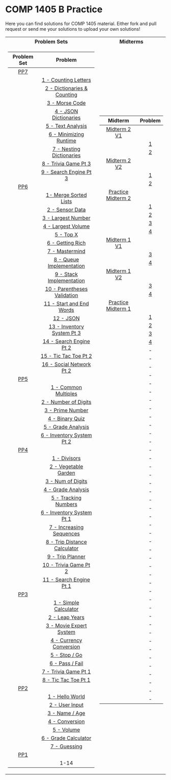 # COMP 1405 B Practice

Here you can find solutions for COMP 1405 material. Either fork and pull request or send me your solutions to upload your own solutions!

<table>
<tr><th>Problem Sets</th><th>Midterms</th></tr>
<tr><td>

| Problem Set |                                 Problem                                 |
| :---------: | :---------------------------------------------------------------------: |
|    [PP7]    |                                                                         |
|             |         [1 - Counting Letters](./psets/07/01-counting-letters/)         |
|             | [2 - Dictionaries & Counting](./psets/07/02-dicitonaries-and-counting/) |
|             |               [3 - Morse Code](./psets/07/04-morse-code/)               |
|             |        [4 - JSON Dictionaries](./psets/07/04-JSON-dicitonaries/)        |
|             |            [5 - Text Analysis](./psets/07/05-text-analysis/)            |
|             |       [6 - Minimizing Runtime](./psets/07/06-minimizing-runtime/)       |
|             |     [7 - Nesting Dictionaries](./psets/07/07-nesting-dictionaries/)     |
|             |         [8 - Trivia Game Pt 3](./psets/07/08-trivia-game-pt3/)          |
|             |       [9 - Search Engine Pt 3](./psets/07/09-search-engine-pt3/)        |
|    [PP6]    |                                                                         |
|             |        [1- Merge Sorted Lists](./psets/06/01-merge-sorted-lists)        |
|             |              [2 - Sensor Data](./psets/06/02-sensor-data)               |
|             |           [3 - Largest Number](./psets/06/03-largest-number)            |
|             |           [4 - Largest Volume](./psets/06/04-largest-volume)            |
|             |                    [5 - Top X](./psets/06/05-top-x)                     |
|             |             [6 - Getting Rich](./psets/06/06-getting-rich)              |
|             |               [7 - Mastermind](./psets/06/07-mastermind)                |
|             |     [8 - Queue Implementation](./psets/06/08-queue-implementation)      |
|             |     [9 - Stack Implementation](./psets/06/09-stack-implementation)      |
|             |   [10 - Parentheses Validation](./psets/06/10-parenteses-validation)    |
|             |        [11 - Start and End Words](./psets/06/11-start-end-words)        |
|             |                     [12 - JSON](./psets/06/12-JSON)                     |
|             |      [13 - Inventory System Pt 3](./psets/06/13-inventory-system)       |
|             |         [14 - Search Engine Pt 2](./psets/06/14-search-engine)          |
|             |         [15 - Tic Tac Toe Pt 2](./psets/06/15-tic-tac-toe-pt2)          |
|             |      [16 - Social Network Pt 2](./psets/06/16-social-network-pt2)       |
|    [PP5]    |                                                                         |
|             |         [1 - Common Multiples](./psets/05/01-common-multiples)          |
|             |           [2 - Number of Digits](./psets/05/02-num-of-digits)           |
|             |             [3 - Prime Number](./psets/05/03-prime-number)              |
|             |            [4 - Binary Quiz](./psets/05/04-binary-quiz-game)            |
|             |           [5 - Grade Analysis](./psets/05/05-grade-analysis)            |
|             |       [6 - Inventory System Pt 2](./psets/05/06-grade-calculator)       |
|    [PP4]    |                                                                         |
|             |                 [1 - Divisors](./psets/04/01-divisors)                  |
|             |         [2 - Vegetable Garden](./psets/04/02-vegetable-garden)          |
|             |            [3 - Num of Digits](./psets/04/03-num-of-digits)             |
|             |           [4 - Grade Analysis](./psets/04/04-grade-analysis)            |
|             |         [5 - Tracking Numbers](./psets/04/05-tracking-numbers)          |
|             |       [6 - Inventory System Pt 1](./psets/04/06-inventory-system)       |
|             |     [7 - Increasing Sequences](./psets/04/07-increasing-sequences)      |
|             | [8 - Trip Distance Calculator](./psets/04/08-trip-distance-calculator)  |
|             |             [9 - Trip Planner](./psets/04/09-trip-planner)              |
|             |         [10 - Trivia Game Pt 2](./psets/04/10-trivia-game-pt2)          |
|             |         [11 - Search Engine Pt 1](./psets/04/11-search-engine)          |
|    [PP3]    |                                                                         |
|             |        [1 - Simple Calculator](./psets/03/01-simple-calculator)         |
|             |               [2 - Leap Years](./psets/03/02-leap-years)                |
|             |          [3 - Movie Expert System](./psets/03/03-movie-expert)          |
|             |      [4 - Currency Conversion](./psets/03/04-currency-conversion)       |
|             |                 [5 - Stop / Go](./psets/03/05-stop-go)                  |
|             |               [6 - Pass / Fail](./psets/03/06-pass-fail)                |
|             |          [7 - Trivia Game Pt 1](./psets/03/07-trivia-game-pt1)          |
|             |            [8 - Tic Tac Toe Pt 1](./psets/03/08-tic-tac-toe)            |
|    [PP2]    |                                                                         |
|             |              [1 - Hello World](./psets/02/01-hello-world)               |
|             |               [2 - User Input](./psets/02/02-user-input)                |
|             |                [3 - Name / Age](./psets/02/03-name-age)                 |
|             |               [4 - Conversion](./psets/02/04-conversion)                |
|             |                   [5 - Volume](./psets/02/05-volume)                    |
|             |         [6 - Grade Calculator](./psets/02/06-grade-calculator)          |
|             |                 [7 - Guessing](./psets/02/07-guessing)                  |
|    [PP1]    |                                                                         |
|             |                                  1-14                                   |

[pp1]: ./psets/01/PP1.pdf
[pp2]: ./psets/02/PP2.pdf
[pp3]: ./psets/03/PP3.pdf
[pp4]: ./psets/04/PP4.pdf
[pp5]: ./psets/05/PP5.pdf
[pp6]: ./psets/06/PP6.pdf
[pp7]: ./psets/07/PP7.pdf

</td><td>

|       Midterm        |                Problem                 |
| :------------------: | :------------------------------------: |
|    [Midterm 2 V1]    |                                        |
|                      |       [1](./midterms/02/V1/01/)        |
|                      |       [2](./midterms/02/V1/02/)        |
|    [Midterm 2 V2]    |                                        |
|                      |       [1](./midterms/02/V2/01/)        |
|                      |       [2](./midterms/02/V2/02/)        |
| [Practice Midterm 2] |                                        |
|                      | [1](./midterm-practice/02/problem-01/) |
|                      | [2](./midterm-practice/02/problem-02/) |
|                      | [3](./midterm-practice/02/problem-03/) |
|                      | [4](./midterm-practice/02/problem-04/) |
|    [Midterm 1 V1]    |                                        |
|                      |       [3](./midterms/01/V1/03/)        |
|                      |       [4](./midterms/01/V1/04/)        |
|    [Midterm 1 V2]    |                                        |
|                      |       [3](./midterms/01/V2/03/)        |
|                      |       [4](./midterms/01/V2/04/)        |
| [Practice Midterm 1] |                                        |
|                      | [1](./midterm-practice/01/problem-01/) |
|                      | [2](./midterm-practice/01/problem-02/) |
|                      | [3](./midterm-practice/01/problem-03/) |
|                      | [4](./midterm-practice/01/problem-04/) |
|                      |                   -                    |
|                      |                   -                    |
|                      |                   -                    |
|                      |                   -                    |
|                      |                   -                    |
|                      |                   -                    |
|                      |                   -                    |
|                      |                   -                    |
|                      |                   -                    |
|                      |                   -                    |
|                      |                   -                    |
|                      |                   -                    |
|                      |                   -                    |
|                      |                   -                    |
|                      |                   -                    |
|                      |                   -                    |
|                      |                   -                    |
|                      |                   -                    |
|                      |                   -                    |
|                      |                   -                    |
|                      |                   -                    |
|                      |                   -                    |
|                      |                   -                    |
|                      |                   -                    |
|                      |                   -                    |
|                      |                   -                    |
|                      |                   -                    |
|                      |                   -                    |
|                      |                   -                    |
|                      |                   -                    |
|                      |                   -                    |
|                      |                   -                    |
|                      |                   -                    |
|                      |                   -                    |
|                      |                   -                    |
|                      |                   -                    |
|                      |                   -                    |
|                      |                   -                    |
|                      |                   -                    |
|                      |                   -                    |
|                      |                   -                    |
|                      |                   -                    |
|                      |                   -                    |

[practice midterm 1]: ./midterm-practice/01/pm1.pdf
[practice midterm 2]: ./midterm-practice/02/pm2.pdf
[midterm 1 v1]: ./midterms/01/V1/
[midterm 1 v2]: ./midterms/01/V2/
[midterm 2 v1]: ./midterms/02/V1/
[midterm 2 v2]: ./midterms/02/V2/


</td></tr> </table>
